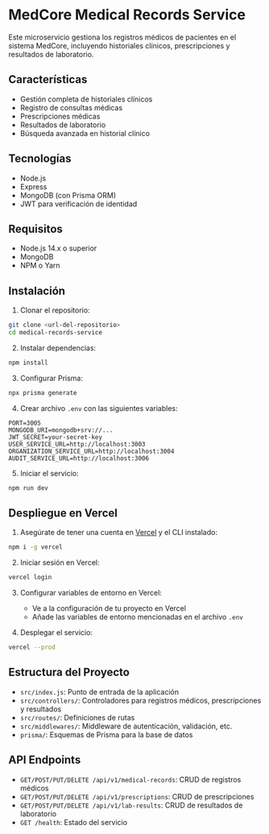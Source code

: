 # MedCore Medical Records Service

Este microservicio gestiona los registros médicos de pacientes en el sistema MedCore, incluyendo historiales clínicos, prescripciones y resultados de laboratorio.

## Características

- Gestión completa de historiales clínicos
- Registro de consultas médicas
- Prescripciones médicas
- Resultados de laboratorio
- Búsqueda avanzada en historial clínico

## Tecnologías

- Node.js
- Express
- MongoDB (con Prisma ORM)
- JWT para verificación de identidad

## Requisitos

- Node.js 14.x o superior
- MongoDB
- NPM o Yarn

## Instalación

1. Clonar el repositorio:
```bash
git clone <url-del-repositorio>
cd medical-records-service
```

2. Instalar dependencias:
```bash
npm install
```

3. Configurar Prisma:
```bash
npx prisma generate
```

4. Crear archivo `.env` con las siguientes variables:
```
PORT=3005
MONGODB_URI=mongodb+srv://...
JWT_SECRET=your-secret-key
USER_SERVICE_URL=http://localhost:3003
ORGANIZATION_SERVICE_URL=http://localhost:3004
AUDIT_SERVICE_URL=http://localhost:3006
```

5. Iniciar el servicio:
```bash
npm run dev
```

## Despliegue en Vercel

1. Asegúrate de tener una cuenta en [Vercel](https://vercel.com/) y el CLI instalado:
```bash
npm i -g vercel
```

2. Iniciar sesión en Vercel:
```bash
vercel login
```

3. Configurar variables de entorno en Vercel:
   - Ve a la configuración de tu proyecto en Vercel
   - Añade las variables de entorno mencionadas en el archivo `.env`

4. Desplegar el servicio:
```bash
vercel --prod
```

## Estructura del Proyecto

- `src/index.js`: Punto de entrada de la aplicación
- `src/controllers/`: Controladores para registros médicos, prescripciones y resultados
- `src/routes/`: Definiciones de rutas
- `src/middlewares/`: Middleware de autenticación, validación, etc.
- `prisma/`: Esquemas de Prisma para la base de datos

## API Endpoints

- `GET/POST/PUT/DELETE /api/v1/medical-records`: CRUD de registros médicos
- `GET/POST/PUT/DELETE /api/v1/prescriptions`: CRUD de prescripciones
- `GET/POST/PUT/DELETE /api/v1/lab-results`: CRUD de resultados de laboratorio
- `GET /health`: Estado del servicio